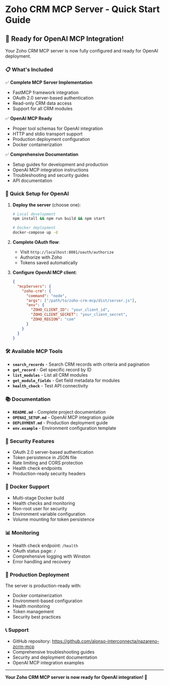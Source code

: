 # Zoho CRM MCP Server - Quick Start Guide

## 🚀 Ready for OpenAI MCP Integration!

Your Zoho CRM MCP server is now fully configured and ready for OpenAI deployment.

### 📋 What's Included

✅ **Complete MCP Server Implementation**
- FastMCP framework integration
- OAuth 2.0 server-based authentication
- Read-only CRM data access
- Support for all CRM modules

✅ **OpenAI MCP Ready**
- Proper tool schemas for OpenAI integration
- HTTP and stdio transport support
- Production deployment configuration
- Docker containerization

✅ **Comprehensive Documentation**
- Setup guides for development and production
- OpenAI MCP integration instructions
- Troubleshooting and security guides
- API documentation

### 🔧 Quick Setup for OpenAI

1. **Deploy the server** (choose one):
   ```bash
   # Local development
   npm install && npm run build && npm start
   
   # Docker deployment
   docker-compose up -d
   ```

2. **Complete OAuth flow**:
   - Visit `http://localhost:8001/oauth/authorize`
   - Authorize with Zoho
   - Tokens saved automatically

3. **Configure OpenAI MCP client**:
   ```json
   {
     "mcpServers": {
       "zoho-crm": {
         "command": "node",
         "args": ["/path/to/zoho-crm-mcp/dist/server.js"],
         "env": {
           "ZOHO_CLIENT_ID": "your_client_id",
           "ZOHO_CLIENT_SECRET": "your_client_secret",
           "ZOHO_REGION": "com"
         }
       }
     }
   }
   ```

### 🛠️ Available MCP Tools

- **`search_records`** - Search CRM records with criteria and pagination
- **`get_record`** - Get specific record by ID
- **`list_modules`** - List all CRM modules
- **`get_module_fields`** - Get field metadata for modules
- **`health_check`** - Test API connectivity

### 📚 Documentation

- **`README.md`** - Complete project documentation
- **`OPENAI_SETUP.md`** - OpenAI MCP integration guide
- **`DEPLOYMENT.md`** - Production deployment guide
- **`env.example`** - Environment configuration template

### 🔐 Security Features

- OAuth 2.0 server-based authentication
- Token persistence in JSON file
- Rate limiting and CORS protection
- Health check endpoints
- Production-ready security headers

### 🐳 Docker Support

- Multi-stage Docker build
- Health checks and monitoring
- Non-root user for security
- Environment variable configuration
- Volume mounting for token persistence

### 📊 Monitoring

- Health check endpoint: `/health`
- OAuth status page: `/`
- Comprehensive logging with Winston
- Error handling and recovery

### 🚀 Production Deployment

The server is production-ready with:
- Docker containerization
- Environment-based configuration
- Health monitoring
- Token management
- Security best practices

### 📞 Support

- GitHub repository: https://github.com/alonso-interconnecta/nazareno-zcrm-mcp
- Comprehensive troubleshooting guides
- Security and deployment documentation
- OpenAI MCP integration examples

---

**Your Zoho CRM MCP server is now ready for OpenAI integration! 🎉**
